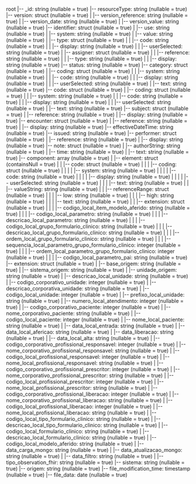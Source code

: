 root
 |-- _id: string (nullable = true)
 |-- resourceType: string (nullable = true)
 |-- version: struct (nullable = true)
 |    |-- version_reference: string (nullable = true)
 |    |-- version_date: string (nullable = true)
 |    |-- version_value: string (nullable = true)
 |-- identifier: struct (nullable = true)
 |    |-- use: string (nullable = true)
 |    |-- system: string (nullable = true)
 |    |-- value: string (nullable = true)
 |    |-- type: struct (nullable = true)
 |    |    |-- code: string (nullable = true)
 |    |    |-- display: string (nullable = true)
 |    |    |-- userSelected: string (nullable = true)
 |    |-- assigner: struct (nullable = true)
 |    |    |-- reference: string (nullable = true)
 |    |    |-- type: string (nullable = true)
 |    |    |-- display: string (nullable = true)
 |-- status: string (nullable = true)
 |-- category: struct (nullable = true)
 |    |-- coding: struct (nullable = true)
 |    |    |-- system: string (nullable = true)
 |    |    |-- code: string (nullable = true)
 |    |    |-- display: string (nullable = true)
 |    |    |-- userSelected: string (nullable = true)
 |    |-- text: string (nullable = true)
 |-- code: struct (nullable = true)
 |    |-- coding: struct (nullable = true)
 |    |    |-- system: string (nullable = true)
 |    |    |-- code: string (nullable = true)
 |    |    |-- display: string (nullable = true)
 |    |    |-- userSelected: string (nullable = true)
 |    |-- text: string (nullable = true)
 |-- subject: struct (nullable = true)
 |    |-- reference: string (nullable = true)
 |    |-- display: string (nullable = true)
 |-- encounter: struct (nullable = true)
 |    |-- reference: string (nullable = true)
 |    |-- display: string (nullable = true)
 |-- effectiveDateTime: string (nullable = true)
 |-- issued: string (nullable = true)
 |-- performer: struct (nullable = true)
 |    |-- reference: string (nullable = true)
 |    |-- display: string (nullable = true)
 |-- note: struct (nullable = true)
 |    |-- authorString: string (nullable = true)
 |    |-- time: string (nullable = true)
 |    |-- text: string (nullable = true)
 |-- component: array (nullable = true)
 |    |-- element: struct (containsNull = true)
 |    |    |-- code: struct (nullable = true)
 |    |    |    |-- coding: struct (nullable = true)
 |    |    |    |    |-- system: string (nullable = true)
 |    |    |    |    |-- code: string (nullable = true)
 |    |    |    |    |-- display: string (nullable = true)
 |    |    |    |    |-- userSelected: string (nullable = true)
 |    |    |    |-- text: string (nullable = true)
 |    |    |-- valueString: string (nullable = true)
 |    |    |-- referenceRange: struct (nullable = true)
 |    |    |    |-- low: string (nullable = true)
 |    |    |    |-- high: string (nullable = true)
 |    |    |    |-- text: string (nullable = true)
 |    |    |-- extension: struct (nullable = true)
 |    |    |    |-- codigo_local_item_modelo_aferido: string (nullable = true)
 |    |    |    |-- codigo_local_parametro: string (nullable = true)
 |    |    |    |-- descricao_local_parametro: string (nullable = true)
 |    |    |    |-- codigo_local_grupo_formulario_clinico: string (nullable = true)
 |    |    |    |-- descricao_local_grupo_formulario_clinico: string (nullable = true)
 |    |    |    |-- ordem_local_grupo_formulario_clinico: string (nullable = true)
 |    |    |    |-- sequencia_local_parametro_grupo_formulario_clinico: integer (nullable = true)
 |    |    |    |-- ordem_local_parametro_grupo_formulario_clinico: integer (nullable = true)
 |    |    |    |-- codigo_local_parametro_pai: string (nullable = true)
 |-- extension: struct (nullable = true)
 |    |-- base_origem: string (nullable = true)
 |    |-- sistema_origem: string (nullable = true)
 |    |-- unidade_origem: string (nullable = true)
 |    |-- descricao_local_unidade: string (nullable = true)
 |    |-- codigo_corporativo_unidade: integer (nullable = true)
 |    |-- descricao_corporativa_unidade: string (nullable = true)
 |    |-- codigo_local_unidade: integer (nullable = true)
 |    |-- prefixo_local_unidade: string (nullable = true)
 |    |-- numero_local_atendimento: integer (nullable = true)
 |    |-- codigo_corporativo_paciente: integer (nullable = true)
 |    |-- nome_corporativo_paciente: string (nullable = true)
 |    |-- codigo_local_paciente: integer (nullable = true)
 |    |-- nome_local_paciente: string (nullable = true)
 |    |-- data_local_entrada: string (nullable = true)
 |    |-- data_local_afericao: string (nullable = true)
 |    |-- data_liberacao: string (nullable = true)
 |    |-- data_local_alta: string (nullable = true)
 |    |-- codigo_corporativo_profissional_responsavel: integer (nullable = true)
 |    |-- nome_corporativo_profissional_responsavel: string (nullable = true)
 |    |-- codigo_local_profissional_responsavel: integer (nullable = true)
 |    |-- nome_local_profissional_responsavel: string (nullable = true)
 |    |-- codigo_corporativo_profissional_prescritor: integer (nullable = true)
 |    |-- nome_corporativo_profissional_prescritor: string (nullable = true)
 |    |-- codigo_local_profissional_prescritor: integer (nullable = true)
 |    |-- nome_local_profissional_prescritor: string (nullable = true)
 |    |-- codigo_corporativo_profissional_liberacao: integer (nullable = true)
 |    |-- nome_corporativo_profissional_liberacao: string (nullable = true)
 |    |-- codigo_local_profissional_liberacao: integer (nullable = true)
 |    |-- nome_local_profissional_liberacao: string (nullable = true)
 |    |-- codigo_local_tipo_formulario_clinico: string (nullable = true)
 |    |-- descricao_local_tipo_formulario_clinico: string (nullable = true)
 |    |-- codigo_local_formulario_clinico: string (nullable = true)
 |    |-- descricao_local_formulario_clinico: string (nullable = true)
 |    |-- codigo_local_modelo_aferido: string (nullable = true)
 |    |-- data_carga_mongo: string (nullable = true)
 |    |-- data_atualizacao_mongo: string (nullable = true)
 |    |-- data_filtro: string (nullable = true)
 |    |-- tipo_observation_fhir: string (nullable = true)
 |-- sistema: string (nullable = true)
 |-- origem: string (nullable = true)
 |-- file_modification_time: timestamp (nullable = true)
 |-- file_data: date (nullable = true)

